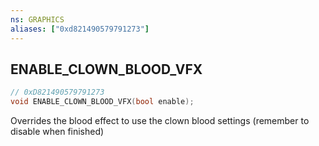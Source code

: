 ```yaml
---
ns: GRAPHICS
aliases: ["0xd821490579791273"]
---
```

## ENABLE_CLOWN_BLOOD_VFX

```c
// 0xD821490579791273
void ENABLE_CLOWN_BLOOD_VFX(bool enable);
```

Overrides the blood effect to use the clown blood settings (remember to disable when finished)

